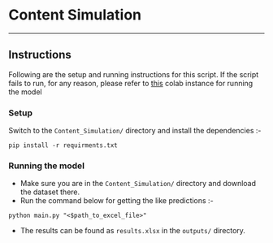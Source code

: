 # Content Simulation 
---

## Instructions
Following are the setup and running instructions for this script. If the script fails to run, for any reason, please refer to [this](https://colab.research.google.com/drive/1Zulk3BocFkqu1xTUbQwcvH7NqhYplHeZ?usp=sharing) colab instance for running the model

### Setup 
Switch to the `Content_Simulation/` directory and install the dependencies :-
```
pip install -r requirments.txt
``` 

### Running the model
- Make sure you are in the `Content_Simulation/` directory and download the dataset there.
- Run the command below for getting the like predictions :-
```
python main.py "<$path_to_excel_file>" 
``` 
- The results can be found as `results.xlsx` in the `outputs/` directory.

